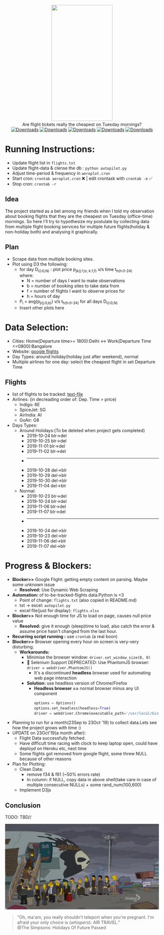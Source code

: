 <p align="center">

<img src="https://vignette.wikia.nocookie.net/gravityfalls/images/8/83/Soos_appearance.png/revision/latest?cb=20150915080601" data-canonical-src="soos" width="200" height="380" />
<br>
Are flight tickets really the cheapest on Tuesday mornings?<br>
<a href="https://github.com/aayush4vedi/Aeroplot"><img src="https://img.shields.io/badge/version-0.1-f39f37" alt="Downloads"></a>
<a href="https://github.com/aayush4vedi/Aeroplot"><img src="https://img.shields.io/badge/Made With-python-1abc9c" alt="Downloads"></a>
<a href="https://github.com/aayush4vedi/Aeroplot"><img src="https://img.shields.io/badge/Made With-D3.js-yellow" alt="Downloads"></a>
<a href="https://github.com/aayush4vedi/Aeroplot"><img src="https://img.shields.io/badge/Made With-crontab-orange" alt="Downloads"></a>
<a href="https://github.com/aayush4vedi/Aeroplot"><img src="https://img.shields.io/badge/Made With-<3-red" alt="Downloads"></a>
</p>

# Running Instructions:
* Update flight list in `flights.txt`
* Update flight-data & clense the db : `python autopilot.py`
* Adjust time-period & frequency in `aeroplot.cron`
* Start cron: `crontab aeroplot.cron` :x: | edit crontask with `crontab -e` :white_check_mark:
* Stop cron: `crontab -r`


## Idea
The project started as a bet among my friends when I told my observation about booking flights that they are the cheapest on Tuesday (office-time) mornings. So here I'll try to hypothesize my postulate by collecting data from multiple flight booking services for multiple future flights(holiday & non-holiday both) and analysing it graphically.


## Plan
* Scrape data from multiple booking sites.
* Plot using D3 the following:
    * for day D<sub>i(i:0,N)</sub> :  plot price p<sub>jk(j:1,b; k:1,f)</sub> v/s time t<sub>h(h:0-24)</sub>
        <br>where: 
        * N = number of days I want to make observations
        * b = number of booking sites to take data from
        * f = number of flights I want to observe prices for
        * h = hours of day
    * P<sub>i</sub> = avg(p<sub>ji(j:0,b)</sub>) v/s t<sub>h(h:0-24)</sub> for all days D<sub>i(i:0,N)</sub>
    * Insert other plots here

# Data Selection:
* Cities: Home(Departure time>= 1800):Delhi <-> Work(Departure Time <=0800):Bangalore
* Website: [google flights](www.google.com/flights)
* Day Types: around holiday(holiday just after weekend), normal
* Multiple airlines for one day: select the cheapest flight in set Departure Time

## Flights
* list of flights to be tracked: [text-file](https://github.com/aayush4vedi/Aeroplot/blob/master/flights.txt)
* Airlines: (in decreading order of: Dep. Time > price)
    * Indigo:     6E
    * SpiceJet:   SG
    * AirIndia:   AI
    * GoAir:      G8
* Days Types:
    * Around Holidays:(To be deleted when project gets completed)
        * 2019-10-24 blr->del
        * 2019-10-25 blr->del
        * 2019-11-01 blr->del
        * 2019-11-02 blr->del
        * ----
        * 2019-10-28 del->blr
        * 2019-10-29 del->blr
        * 2019-10-30 del->blr
        * 2019-11-04 del->blr
    * Normal:
        * 2019-10-23 blr->del
        * 2019-10-24 blr->del
        * 2019-11-06 blr->del
        * 2019-11-07 blr->del
        * ----
        * 2019-10-24 del->blr
        * 2019-10-23 del->blr
        * 2019-11-06 del->blr
        * 2019-11-07 del->blr

# Progress & Blockers:
* **Blocker>>** Google Flight: getting empty content on parsing. Maybe some unknown issue
    * **Resolved:** Use Dynamic Web Scraping
* **Automation:** of to-be-tracked-flights data.Python is <3
    * Point of change: `flights.txt` (also copied in README.md)
    * txt -> excel: `autopilot.py`
    * excel file(just for display): `flights.xlsx`
* **Blocker>>** Not enough time for JS to load on page, causes null price value
    * **Resolved:** give it enough (sleep)time to load, also catch the error & assume price hasn't changed from the last hour.
* **Recurring script running :** use `crontab` (a real boon) 
* **Blocker>>** Browser opening every hour on screen is very-very disturbing.
    * **Workarounds:**
        * Minimise the browser window: `driver.set_window_size(0, 0)`
        * :no_entry_sign: Selenium Support DEPRECATED: Use PhantomJS browser: `driver = webdriver.PhantomJS()`
            * It's a discontinued **headless** browser used for automating web page interaction
        * **Solution:** use headless version of Chrome/Firefox
            * **Headless browser ==** normal browser minus any UI component
                ```py
                options = Options()
                options.set_headless(headless=True)
                driver = webdriver.Chrome(executable_path='/usr/local/bin/chromedriver',options=options)
                ```
* Planning to run for a month(23Sep to 23Oct '19) to collect data.Lets see how the project grows with time :) 
* UPDATE on 23Oct'19(a month after):
    - Flight Data successfully fetched.
    - Have difficult time racing with clock to keep laptop open, could have deployd on Heroku etc, next time
    - Some flights got removed from google flight, some threw NULL because of other reasons
* Plan for Plotting:
    - Clean Data:
        - remove f34 & f61 (~50% errors rate)
        - In column: if NULL, copy data in above shell(take care in case of multiple consecutive NULLs) + some rand_num(100,600)
    - Implement D3js



## Conclusion
TODO: TBD//
 

![picture alt](./media/future-plane.png)
> "Oh, ma'am, you really shouldn't teleport when you're pregnant. I'm afraid your only choice is (*whispers*): AIR TRAVEL." <br>@The Simpsons: Holidays Of Future Passed










